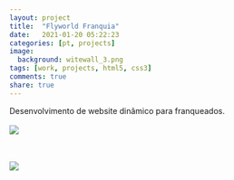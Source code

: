 ```yaml
---
layout: project
title:  "Flyworld Franquia"
date:   2021-01-20 05:22:23
categories: [pt, projects]
image:
  background: witewall_3.png
tags: [work, projects, html5, css3]
comments: true
share: true
---
```

Desenvolvimento de website dinâmico para franqueados.
<br/>
<br>
<a href="{{ site.url }}/images/posts/ebdc0a22751699.56317ca52b47c.jpg" target="_new">
	<img src="{{ site.url }}/images/posts/ebdc0a22751699.56317ca52b47c.jpg">
</a>

<br/>
<br>
<a href="{{ site.url }}/images/posts/e5137122751699.56317cddefc22.png" target="_new">
	<img src="{{ site.url }}/posts/e5137122751699.56317cddefc22.png">
</a>

<br/>
<br>
